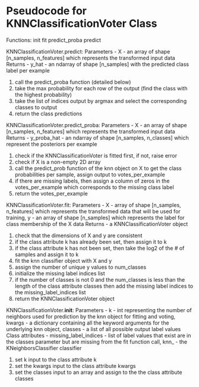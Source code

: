 # Pseudocode for KNNClassificationVoter Class
Functions:
init
fit
predict_proba
predict

KNNClassificationVoter.predict:
Parameters - X - an array of shape [n_samples, n_features] which represents the transformed input data
Returns - y_hat - an ndarray of shape [n_samples] with the predicted class label per example
1) call the predict_proba function (detailed below)
2) take the max probability for each row of the output (find the class with the highest probability)
3) take the list of indices output by argmax and select the corresponding classes to output
4) return the class predictions

KNNClassificationVoter.predict_proba:
Parameters - X - an array of shape [n_samples, n_features] which represents the transformed input data
Returns - y_proba_hat - an ndarray of shape [n_samples, n_classes] which represent the posteriors per example
1) check if the KNNClassificationVoter is fitted first, if not, raise error
2) check if X is a non-empty 2D array
3) call the predict_prob function of the knn object on X to get the class probabilities per sample, assign output to votes_per_example
4) if there are missing labels, then assign a column of zeros in the votes_per_example which corresponds to the missing class label
5) return the votes_per_example

KNNClassificationVoter.fit:
Parameters - X - array of shape [n_samples, n_features] which represents the transformed data that will be used for training, y - an array of shape [n_samples] which represents the label for class membership of the X data
Returns - a KNNClassificationVoter object
1) check that the dimensions of X and y are consistent
2) if the class attribute k has already been set, then assign it to k
3) if the class attribute k has not been set, then take the log2 of the # of samples and assign it to k
4) fit the knn classifier object with X and y
5) assign the number of unique y values to num_classes
6) initialize the missing label indices list
7) if the number of classes is not 0 and the num_classes is less than the length of the class attribute classes then add the missing label indices to the missing_label_indices list
8) return the KNNClassificationVoter object

KNNClassificationVoter.__init__:
Parameters - k - int representing the number of neighbors used for prediction by the knn object for fitting and voting, kwargs - a dictionary containing all the keyword arguments for the underlying knn object, classes - a list of all possible output label values
Class attributes - missing_label_indices - list of label values that exist are in the classes parameter but are missing from the fit function call, knn_ - the KNeighborsClassifier classifier
1) set k input to the class attribute k
2) set the kwargs input to the class attribute kwargs
3) set the classes input to an array and assign to the the class attribute classes
